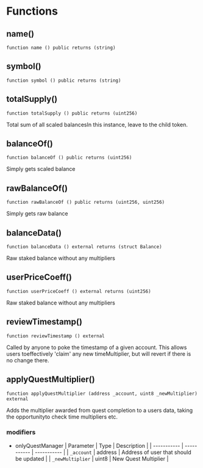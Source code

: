 # Functions

## name()
`function name () public returns (string)`



## symbol()
`function symbol () public returns (string)`



## totalSupply()
`function totalSupply () public returns (uint256)`

Total sum of all scaled balancesIn this instance, leave to the child token.

## balanceOf()
`function balanceOf () public returns (uint256)`

Simply gets scaled balance

## rawBalanceOf()
`function rawBalanceOf () public returns (uint256, uint256)`

Simply gets raw balance

## balanceData()
`function balanceData () external returns (struct Balance)`

Raw staked balance without any multipliers

## userPriceCoeff()
`function userPriceCoeff () external returns (uint256)`

Raw staked balance without any multipliers

## reviewTimestamp()
`function reviewTimestamp () external`

Called by anyone to poke the timestamp of a given account. This allows users toeffectively 'claim' any new timeMultiplier, but will revert if there is no change there.

## applyQuestMultiplier()
`function applyQuestMultiplier (address _account, uint8 _newMultiplier) external`

Adds the multiplier awarded from quest completion to a users data, taking the opportunityto check time multipliers etc.
### modifiers
- onlyQuestManager
| Parameter   | Type        | Description |
| ----------- | ----------- | ----------- | 
| `_account` | address | Address of user that should be updated |
| `_newMultiplier` | uint8 | New Quest Multiplier |

